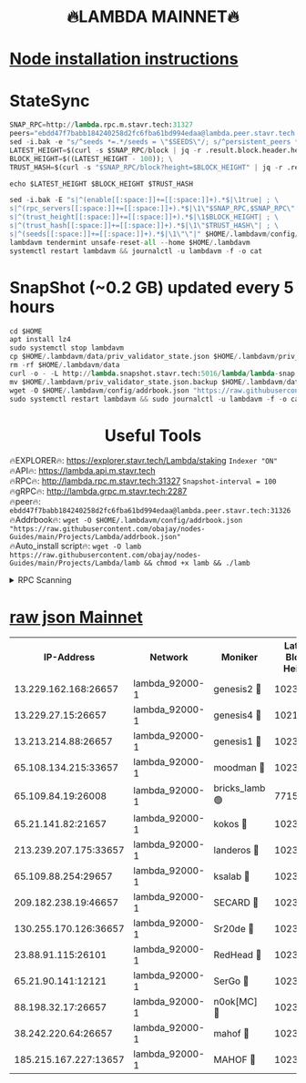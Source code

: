 <h1 align="center"> 🔥LAMBDA MAINNET🔥</h1>


[Node installation instructions](https://github.com/obajay/nodes-Guides/tree/main/Projects/Lambda)
=


# StateSync
```python
SNAP_RPC=http://lambda.rpc.m.stavr.tech:31327
peers="ebdd47f7babb184240258d2fc6fba61bd994edaa@lambda.peer.stavr.tech:31326" 
sed -i.bak -e "s/^seeds *=.*/seeds = \"$SEEDS\"/; s/^persistent_peers *=.*/persistent_peers = \"$PEERS\"/" $HOME/.lambdavm/config/config.toml
LATEST_HEIGHT=$(curl -s $SNAP_RPC/block | jq -r .result.block.header.height); \
BLOCK_HEIGHT=$((LATEST_HEIGHT - 100)); \
TRUST_HASH=$(curl -s "$SNAP_RPC/block?height=$BLOCK_HEIGHT" | jq -r .result.block_id.hash)

echo $LATEST_HEIGHT $BLOCK_HEIGHT $TRUST_HASH

sed -i.bak -E "s|^(enable[[:space:]]+=[[:space:]]+).*$|\1true| ; \
s|^(rpc_servers[[:space:]]+=[[:space:]]+).*$|\1\"$SNAP_RPC,$SNAP_RPC\"| ; \
s|^(trust_height[[:space:]]+=[[:space:]]+).*$|\1$BLOCK_HEIGHT| ; \
s|^(trust_hash[[:space:]]+=[[:space:]]+).*$|\1\"$TRUST_HASH\"| ; \
s|^(seeds[[:space:]]+=[[:space:]]+).*$|\1\"\"|" $HOME/.lambdavm/config/config.toml
lambdavm tendermint unsafe-reset-all --home $HOME/.lambdavm
systemctl restart lambdavm && journalctl -u lambdavm -f -o cat

```
# SnapShot (~0.2 GB) updated every 5 hours
```python
cd $HOME
apt install lz4
sudo systemctl stop lambdavm
cp $HOME/.lambdavm/data/priv_validator_state.json $HOME/.lambdavm/priv_validator_state.json.backup
rm -rf $HOME/.lambdavm/data
curl -o - -L http://lambda.snapshot.stavr.tech:5016/lambda/lambda-snap.tar.lz4 | lz4 -c -d - | tar -x -C $HOME/.lambdavm --strip-components 2
mv $HOME/.lambdavm/priv_validator_state.json.backup $HOME/.lambdavm/data/priv_validator_state.json
wget -O $HOME/.lambdavm/config/addrbook.json "https://raw.githubusercontent.com/obajay/nodes-Guides/main/Projects/Lambda/addrbook.json"
sudo systemctl restart lambdavm && sudo journalctl -u lambdavm -f -o cat
```
 <h1 align="center"> Useful Tools</h1>

🔥EXPLORER🔥:      https://explorer.stavr.tech/Lambda/staking	        `Indexer "ON"` \
🔥API🔥: 			 		 https://lambda.api.m.stavr.tech \
🔥RPC🔥:           http://lambda.rpc.m.stavr.tech:31327	              `Snapshot-interval = 100` \
🔥gRPC🔥:          http://lambda.grpc.m.stavr.tech:2287 \
🔥peer🔥:					 `ebdd47f7babb184240258d2fc6fba61bd994edaa@lambda.peer.stavr.tech:31326` \
🔥Addrbook🔥:    ```wget -O $HOME/.lambdavm/config/addrbook.json "https://raw.githubusercontent.com/obajay/nodes-Guides/main/Projects/Lambda/addrbook.json"``` \
🔥Auto_install script🔥: ```wget -O lamb https://raw.githubusercontent.com/obajay/nodes-Guides/main/Projects/Lambda/lamb && chmod +x lamb && ./lamb```


<details>
<summary>RPC Scanning</summary>

<h2 align="center"> We scan nodes in real time every 4 hours. And we provide the final result of RPC endpoints.
We cannot influence the operation of these nodes in any way. </h2>


```python
If Voting Power is higher than 0 --> then the Node is a validator of the network and may be subject to attack and be a potential threat to the chain.
```
```python
We marked such validators with a red symbol
```

</details>

[raw json Mainnet](https://rpc-check.lambm.stavr.tech/lambm/rpc-lambm-result.json)
=


<table><tr><th>IP-Address</th><th>Network</th><th>Moniker</th><th>Latest Block Height</th><th>Earliest Block Height</th><th>Catching Up</th><th>Voting Power</th><th>Scan Time</th></tr><tr><td>13.229.162.168:26657</td><td>lambda_92000-1</td><td>genesis2 🔴</td><td>10230229</td><td>1</td><td>False</td><td>16606838</td><td>2023-11-28T15:37:34.977695317UTC</td></tr><tr><td>13.229.27.15:26657</td><td>lambda_92000-1</td><td>genesis4 🔴</td><td>10217322</td><td>1</td><td>False</td><td>10131070</td><td>2023-11-28T15:37:37.921983746UTC</td></tr><tr><td>13.213.214.88:26657</td><td>lambda_92000-1</td><td>genesis1 🔴</td><td>10230230</td><td>1</td><td>False</td><td>107835</td><td>2023-11-28T15:37:39.197236643UTC</td></tr><tr><td>65.108.134.215:33657</td><td>lambda_92000-1</td><td>moodman 🔴</td><td>10230232</td><td>632001</td><td>False</td><td>1070005</td><td>2023-11-28T15:37:44.366681255UTC</td></tr><tr><td>65.109.84.19:26008</td><td>lambda_92000-1</td><td>bricks_lamb 🟢</td><td>7715743</td><td>7581001</td><td>False</td><td>0</td><td>2023-11-28T15:37:48.869608833UTC</td></tr><tr><td>65.21.141.82:21657</td><td>lambda_92000-1</td><td>kokos 🔴</td><td>10230231</td><td>7716001</td><td>False</td><td>546765</td><td>2023-11-28T15:37:41.592917960UTC</td></tr><tr><td>213.239.207.175:33657</td><td>lambda_92000-1</td><td>landeros 🔴</td><td>10230229</td><td>8136001</td><td>False</td><td>933980</td><td>2023-11-28T15:37:28.742020852UTC</td></tr><tr><td>65.109.88.254:29657</td><td>lambda_92000-1</td><td>ksalab 🔴</td><td>10230232</td><td>8715001</td><td>False</td><td>500528</td><td>2023-11-28T15:37:45.101374275UTC</td></tr><tr><td>209.182.238.19:46657</td><td>lambda_92000-1</td><td>SECARD 🔴</td><td>10230229</td><td>9443001</td><td>False</td><td>2092101</td><td>2023-11-28T15:37:34.072206125UTC</td></tr><tr><td>130.255.170.126:36657</td><td>lambda_92000-1</td><td>Sr20de 🔴</td><td>10230229</td><td>10014001</td><td>False</td><td>669007</td><td>2023-11-28T15:37:29.221997242UTC</td></tr><tr><td>23.88.91.115:26101</td><td>lambda_92000-1</td><td>RedHead 🔴</td><td>10230229</td><td>10130229</td><td>False</td><td>553202</td><td>2023-11-28T15:37:29.471842074UTC</td></tr><tr><td>65.21.90.141:12121</td><td>lambda_92000-1</td><td>SerGo 🔴</td><td>10230232</td><td>10130232</td><td>False</td><td>10501511</td><td>2023-11-28T15:37:45.479268653UTC</td></tr><tr><td>88.198.32.17:26657</td><td>lambda_92000-1</td><td>n0ok[MC] 🔴</td><td>10230234</td><td>10130233</td><td>False</td><td>1578630</td><td>2023-11-28T15:37:48.493550134UTC</td></tr><tr><td>38.242.220.64:26657</td><td>lambda_92000-1</td><td>mahof 🔴</td><td>10230228</td><td>10131001</td><td>False</td><td>770350</td><td>2023-11-28T15:37:24.018428021UTC</td></tr><tr><td>185.215.167.227:13657</td><td>lambda_92000-1</td><td>MAHOF 🔴</td><td>10230230</td><td>10134001</td><td>False</td><td>2051510</td><td>2023-11-28T15:37:38.247361843UTC</td></tr></table>
